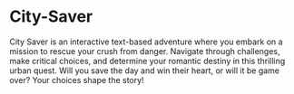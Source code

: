# City-Saver
City Saver is an interactive text-based adventure where you embark on a mission to rescue your crush from danger. Navigate through challenges, make critical choices, and determine your romantic destiny in this thrilling urban quest. Will you save the day and win their heart, or will it be game over? Your choices shape the story!
